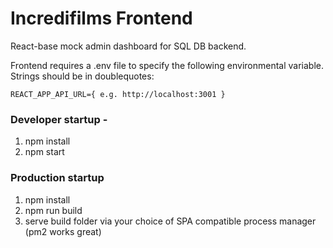 # Incredifilms Frontend

React-base mock admin dashboard for SQL DB backend.

Frontend requires a .env file to specify the following environmental
variable. Strings should be in doublequotes:

```
REACT_APP_API_URL={ e.g. http://localhost:3001 }
```

### Developer startup -

1. npm install
2. npm start

### Production startup

1. npm install
2. npm run build
3. serve build folder via your choice of SPA compatible process manager
   (pm2 works great)

